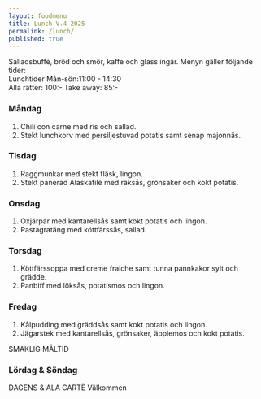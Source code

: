 ```yaml
---
layout: foodmenu
title: Lunch V.4 2025
permalink: /lunch/
published: true
---
```

Salladsbuffé, bröd och smör, kaffe och glass ingår.
Menyn gäller följande tider:  
Lunchtider  Mån-sön:11:00 - 14:30  
Alla rätter: 100:- Take away: 85:-
                                
### Måndag

1. Chili con carne med ris och sallad.
2. Stekt lunchkorv med persiljestuvad potatis samt senap majonnäs.

### Tisdag

1. Raggmunkar med stekt fläsk, lingon.
2. Stekt panerad Alaskafilé med räksås, grönsaker och kokt potatis. 

### Onsdag

1. Oxjärpar med kantarellsås samt kokt potatis och lingon.
2. Pastagratäng med köttfärssås, sallad.

### Torsdag

1. Köttfärssoppa med creme fraiche samt tunna pannkakor sylt och grädde. 
2. Panbiff med löksås, potatismos och lingon.

### Fredag  

1. Kålpudding med gräddsås samt kokt potatis och lingon.
2. Jägarstek med kantarellsås, grönsaker, äpplemos och kokt potatis.

SMAKLIG MÅLTID  
### Lördag & Söndag 
DAGENS & ALA CARTÈ
Välkommen
    
       
    

   
    
   
     
